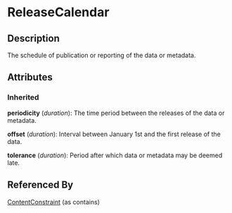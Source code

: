 
# ReleaseCalendar





## Description

The schedule of publication or reporting of the data or metadata.


## Attributes

### Inherited

**periodicity** (*duration*): The time period between the releases of the data or metadata.

**offset** (*duration*): Interval between January 1st and the first release of the data.

**tolerance** (*duration*): Period after which data or metadata may be deemed late.





## Referenced By

[ContentConstraint](ContentConstraint.md) (as contains)


